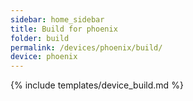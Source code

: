 ```yaml
---
sidebar: home_sidebar
title: Build for phoenix
folder: build
permalink: /devices/phoenix/build/
device: phoenix
---
```

{% include templates/device_build.md %}
